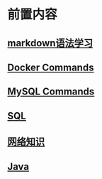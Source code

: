 # 前置内容

## [markdown语法学习](markdown/Markdown.md)

## [Docker Commands](markdown/DockerCommands.md)

## [MySQL Commands](markdown/MySQLCommands.md)

## [SQL](markdown/SQL.md)

## [网络知识](markdown/Net.md)

## [Java](markdown/Java.md)